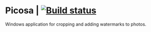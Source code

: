 # Picosa | [![Build status](https://ci.appveyor.com/api/projects/status/0tuuux7axsmjtlm6?svg=true)](https://ci.appveyor.com/project/EricSondergard/picosa)

Windows application for cropping and adding watermarks to photos.
